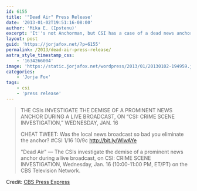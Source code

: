 ```yaml
---
id: 6155
title: '"Dead Air" Press Release'
date: '2013-01-02T19:51:16-08:00'
author: 'Mika E. (Ipstenu)'
excerpt: 'It''s not Anchorman, but CSI has a case of a dead news anchor on January 16th.'
layout: post
guid: 'https://jorjafox.net/?p=6155'
permalink: /2013/dead-air-press-release/
astra_style_timestamp_css:
    - '1634266004'
image: 'https://static.jorjafox.net/wordpress/2013/01/20130102-194959.jpg'
categories:
    - 'Jorja Fox'
tags:
    - csi
    - 'press release'
---
```


<blockquote>THE CSIs INVESTIGATE THE DEMISE OF A PROMINENT NEWS ANCHOR DURING A LIVE BROADCAST, ON “CSI: CRIME SCENE INVESTIGATION,” WEDNESDAY, JAN. 16

CHEAT TWEET: Was the local news broadcast so bad you eliminate the anchor? #CSI 1/16 10/9c http://bit.ly/WlwAYe

"Dead Air" — The CSIs investigate the demise of a prominent news anchor during a live broadcast, on CSI: CRIME SCENE INVESTIGATION, Wednesday, Jan. 16 (10:00-11:00 PM, ET/PT) on the CBS Television Network.</blockquote>
Credit: <a href="http://www.cbspressexpress.com/cbs-entertainment/releases/view?id=34112">CBS Press Express</a>
